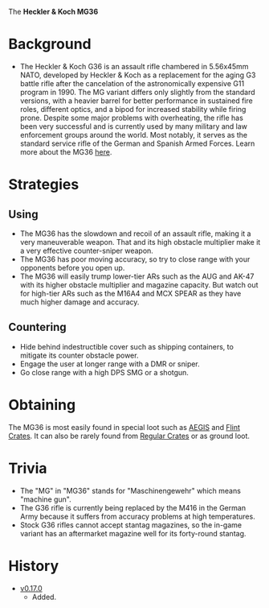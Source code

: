 The **Heckler & Koch MG36**

# Background
- The Heckler & Koch G36 is an assault rifle chambered in 5.56x45mm NATO, developed by Heckler & Koch as a replacement for the aging G3 battle rifle after the cancelation of the astronomically expensive G11 program in 1990. The MG variant differs only slightly from the standard versions, with a heavier barrel for better performance in sustained fire roles, different optics, and a bipod for increased stability while firing prone.  Despite some major problems with overheating, the rifle has been very successful and is currently used by many military and law enforcement groups around the world. Most notably, it serves as the standard service rifle of the German and Spanish Armed Forces. Learn more about the MG36 [here](https://en.wikipedia.org/wiki/Heckler_&_Koch_G36).

# Strategies
## Using
- The MG36 has the slowdown and recoil of an assault rifle, making it a very maneuverable weapon. That and its high obstacle multiplier make it a very effective counter-sniper weapon.
- The MG36 has poor moving accuracy, so try to close range with your opponents before you open up.
- The MG36 will easily trump lower-tier ARs such as the AUG and AK-47 with its higher obstacle multiplier and magazine capacity.
But watch out for high-tier ARs such as the M16A4 and MCX SPEAR as they have much higher damage and accuracy.

## Countering
- Hide behind indestructible cover such as shipping containers, to mitigate its counter obstacle power.
- Engage the user at longer range with a DMR or sniper.
- Go close range with a high DPS SMG or a shotgun.

# Obtaining
The MG36 is most easily found in special loot such as [AEGIS](/obstacles/aegis_crate) and [Flint Crates](/obstacles/flint_crate). It can also be rarely found from [Regular Crates](/obstacles/regular_crate) or as ground loot.

# Trivia
- The "MG" in "MG36" stands for "Maschinengewehr" which means "machine gun".
- The G36 rifle is currently being replaced by the M416 in the German Army because it suffers from accuracy problems at high temperatures.
- Stock G36 rifles cannot accept stantag magazines, so the in-game variant has an aftermarket magazine well for its forty-round stantag.

# History

- [v0.17.0](https://github.com/HasangerGames/suroi/releases/tag/v0.17.0)
  - Added.